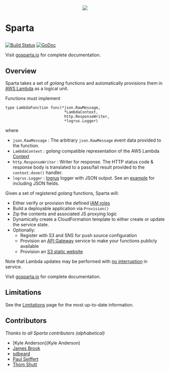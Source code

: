 
<div align="center"><img src="https://raw.githubusercontent.com/mweagle/Sparta/master/site/SpartaLogoLarge.png" />
</div>

# Sparta <p align="center">

[![Build Status](https://travis-ci.org/mweagle/Sparta.svg?branch=master)](https://travis-ci.org/mweagle/Sparta) [![GoDoc](https://godoc.org/github.com/mweagle/Sparta?status.svg)](https://godoc.org/github.com/mweagle/Sparta)

Visit [gosparta.io](http://gosparta.io) for complete documentation.

## Overview

Sparta takes a set of _golang_ functions and automatically provisions them in
[AWS Lambda](https://aws.amazon.com/lambda/) as a logical unit.

Functions must implement

    type LambdaFunction func(*json.RawMessage,
                              *LambdaContext,
                              http.ResponseWriter,
                              *logrus.Logger)

where

  * `json.RawMessage` :  The arbitrary `json.RawMessage` event data provided to the function.
  * `LambdaContext` : _golang_ compatible representation of the AWS Lambda [Context](http://docs.aws.amazon.com/lambda/latest/dg/nodejs-prog-model-context.html)
  * `http.ResponseWriter` : Writer for response. The HTTP status code & response body is translated to a pass/fail result provided to the `context.done()` handler.
  * `logrus.Logger` : [logrus](https://github.com/Sirupsen/logrus) logger with JSON output. See an [example](https://github.com/Sirupsen/logrus#example) for including JSON fields.

Given a set of registered _golang_ functions, Sparta will:

  * Either verify or provision the defined [IAM roles](http://docs.aws.amazon.com/lambda/latest/dg/intro-permission-model.html)
  * Build a deployable application via `Provision()`
  * Zip the contents and associated JS proxying logic
  * Dynamically create a CloudFormation template to either create or update the service state.
  * Optionally:
    * Register with S3 and SNS for push source configuration
    * Provision an [API Gateway](https://aws.amazon.com/api-gateway/) service to make your functions publicly available
    * Provision an [S3 static website](http://docs.aws.amazon.com/AmazonS3/latest/dev/WebsiteHosting.html)

Note that Lambda updates may be performed with [no interruption](http://docs.aws.amazon.com/AWSCloudFormation/latest/UserGuide/aws-resource-lambda-function.html)
in service.

Visit [gosparta.io](http://gosparta.io) for complete documentation.

## Limitations

See the [Limitations](http://gosparta.io/docs/limitations/) page for the most up-to-date information.

## Contributors

_Thanks to all Sparta contributors (alphabetical)_

  - [Kyle Anderson](Kyle Anderson)
  - [James Brook](https://github.com/jbrook)
  - [sdbeard](https://github.com/sdbeard)
  - [Paul Seiffert](https://github.com/seiffert)
  - [Thom Shutt](https://github.com/thomshutt)
